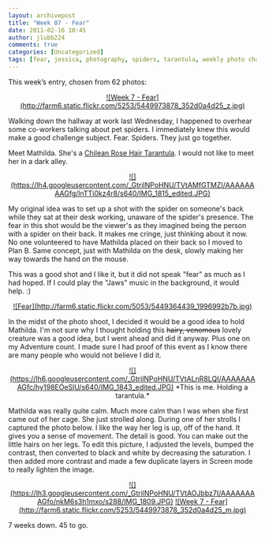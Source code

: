 ```yaml
---
layout: archivepost
title: "Week 07 - Fear"
date: 2011-02-16 10:45
author: jlubb224
comments: true
categories: [Uncategorized]
tags: [fear, jessica, photography, spiders, tarantula, weekly photo challenge]
---
```

This week’s entry, chosen from 62 photos:

<p align="center">
<a href="http://www.flickr.com/photos/mrs_rev/5449973878/" title="Week 7 - Fear by Mrs. Rev!, on Flickr">![Week 7 - Fear](http://farm6.static.flickr.com/5253/5449973878_352d0a4d25_z.jpg)</a>



Walking down the hallway at work last Wednesday, I happened to overhear some co-workers talking about pet spiders.  I immediately knew this would make a good challenge subject.  Fear.  Spiders.  They just go together.  


Meet Mathilda.  She's a [Chilean Rose Hair Tarantula](http://en.wikipedia.org/wiki/Chilean_rose_tarantula).  I would not like to meet her in a dark alley.

<p align="center">
<a href="https://picasaweb.google.com/lh/photo/ZQbDxEmZ2okFXjHNtsGiKHrfGkvH0RjaEeSCt43kCf8?feat=embedwebsite">![](https://lh4.googleusercontent.com/_GtrilNPoHNU/TVtAMfGTMZI/AAAAAAAAGfg/lnTTi0kz4r8/s640/IMG_1815_edited.JPG)</a>



My original idea was to set up a shot with the spider on someone's back while they sat at their desk working, unaware of the spider's presence.  The fear in this shot would be the viewer's as they imagined being the person with a spider on their back.  It makes me cringe, just thinking about it now.  No one volunteered to have Mathilda placed on their back so I moved to Plan B.  Same concept, just with Mathilda on the desk, slowly making her way towards the hand on the mouse.  

This was a good shot and I like it, but it did not speak "fear" as much as I had hoped.  If I could play the "Jaws" music in the background, it would help. :)

<p align="center">
<a href="http://www.flickr.com/photos/mrs_rev/5449364439/" title="Fear by Mrs. Rev!, on Flickr">![Fear](http://farm6.static.flickr.com/5053/5449364439_1996992b7b.jpg)</a>




In the midst of the photo shoot, I decided it would be a good idea to hold Mathilda.  I'm not sure why I thought holding this <del datetime="2011-02-16T15:32:05+00:00">hairy, venomous</del> lovely creature was a good idea, but I went ahead and did it anyway.  Plus one on my Adventure count.  I made sure I had proof of this event as I know there are many people who would not believe I did it.

<p align="center">
<a href="https://picasaweb.google.com/lh/photo/vZIbH6KQlEVlqaSkqR7tIXrfGkvH0RjaEeSCt43kCf8?feat=embedwebsite">![](https://lh6.googleusercontent.com/_GtrilNPoHNU/TVtALnR8LQI/AAAAAAAAGfc/hy198EOeSlU/s640/IMG_1843_edited.JPG)</a>
*This is me.  Holding a tarantula.*




Mathilda was really quite calm.  Much more calm than I was when she first came out of her cage.  She just strolled along.  During one of her strolls I captured the photo below.  I like the way her leg is up, off of the hand.  It gives you a sense of movement.  The detail is good.  You can make out the little hairs on her legs.  To edit this picture, I adjusted the levels, bumped the contrast, then converted to black and white by decreasing the saturation.  I then added more contrast and made a few duplicate layers in Screen mode to really lighten the image.


<p align="center">
<a href="https://picasaweb.google.com/lh/photo/-zdEmU3SMXYSgEBh1STT_nrfGkvH0RjaEeSCt43kCf8?feat=embedwebsite">![](https://lh3.googleusercontent.com/_GtrilNPoHNU/TVtAOJbbz7I/AAAAAAAAGfo/nkM6s3h1mxo/s288/IMG_1809.JPG)</a>    <a href="http://www.flickr.com/photos/mrs_rev/5449973878/" title="Week 7 - Fear by Mrs. Rev!, on Flickr">![Week 7 - Fear](http://farm6.static.flickr.com/5253/5449973878_352d0a4d25_m.jpg)</a>




7 weeks down. 45 to go.

